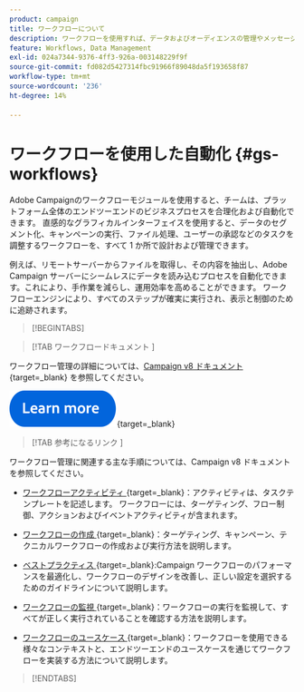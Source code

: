 ```yaml
---
product: campaign
title: ワークフローについて
description: ワークフローを使用すれば、データおよびオーディエンスの管理やメッセージの送信などのプロセスを自動化できます
feature: Workflows, Data Management
exl-id: 024a7344-9376-4ff3-926a-003148229f9f
source-git-commit: fd082d5427314fbc91966f89048da5f193658f87
workflow-type: tm+mt
source-wordcount: '236'
ht-degree: 14%

---
```


# ワークフローを使用した自動化 {#gs-workflows}

Adobe Campaignのワークフローモジュールを使用すると、チームは、プラットフォーム全体のエンドツーエンドのビジネスプロセスを合理化および自動化できます。 直感的なグラフィカルインターフェイスを使用すると、データのセグメント化、キャンペーンの実行、ファイル処理、ユーザーの承認などのタスクを調整するワークフローを、すべて 1 か所で設計および管理できます。

例えば、リモートサーバーからファイルを取得し、その内容を抽出し、Adobe Campaign サーバーにシームレスにデータを読み込むプロセスを自動化できます。これにより、手作業を減らし、運用効率を高めることができます。 ワークフローエンジンにより、すべてのステップが確実に実行され、表示と制御のために追跡されます。

>[!BEGINTABS]

>[!TAB  ワークフロードキュメント ]

ワークフロー管理の詳細については、[Campaign v8 ドキュメント ](https://experienceleague.adobe.com/docs/campaign/automation/workflows/introduction/about-workflows.html?lang=ja){target=_blank} を参照してください。


[![画像](../../assets/do-not-localize/learn-more-button.svg)](https://experienceleague.adobe.com/docs/campaign/automation/workflows/introduction/about-workflows.html?lang=ja){target=_blank}


>[!TAB  参考になるリンク ]

ワークフロー管理に関連する主な手順については、Campaign v8 ドキュメントを参照してください。

* [ ワークフローアクティビティ ](https://experienceleague.adobe.com/docs/campaign/automation/workflows/wf-activities/activities.html?lang=ja){target=_blank}：アクティビティは、タスクテンプレートを記述します。 ワークフローには、ターゲティング、フロー制御、アクションおよびイベントアクティビティが含まれます。

* [ ワークフローの作成 ](https://experienceleague.adobe.com/docs/campaign/automation/workflows/introduction/build-a-workflow.html?lang=ja){target=_blank}：ターゲティング、キャンペーン、テクニカルワークフローの作成および実行方法を説明します。

* [ ベストプラクティス ](https://experienceleague.adobe.com/docs/campaign/automation/workflows/introduction/workflow-best-practices.html?lang=ja){target=_blank}:Campaign ワークフローのパフォーマンスを最適化し、ワークフローのデザインを改善し、正しい設定を選択するためのガイドラインについて説明します。

* [ ワークフローの監視 ](https://experienceleague.adobe.com/docs/campaign/automation/workflows/monitoring-workflows/monitor-workflow-execution.html?lang=ja){target=_blank}：ワークフローの実行を監視して、すべてが正しく実行されていることを確認する方法を説明します。

* [ ワークフローのユースケース ](https://experienceleague.adobe.com/docs/campaign/automation/workflows/use-cases/workflow-use-cases.html?lang=ja){target=_blank}：ワークフローを使用できる様々なコンテキストと、エンドツーエンドのユースケースを通じてワークフローを実装する方法について説明します。


>[!ENDTABS]





<!--

Adobe Campaign uses workflows to:

* Carry out targeting campaigns. [Learn more](building-a-workflow.md#implementation-steps-)
* Build campaigns: for each campaign, the **[!UICONTROL Workflow]** tab lets you build the target and create the deliveries. [Learn more](building-a-workflow.md#campaign-workflows)
* Perform technical processes: cleanup, collecting tracking information or provisional calculations. [Learn more](building-a-workflow.md#technical-workflows)

A workflow can mean both a process definition (the workflow model, which is a representation of what is supposed to happen) and an instance of this process (a workflow instance, which is a representation of what is actually happening).

The workflow template describes the various tasks to be performed and how they are linked together. The task templates are called activities and are represented by icons. They are linked together by transitions.

![](assets/example1.png)

Each workflow contains:

* **[!UICONTROL Activities]**

  An activity describes a task template. The various activities available are represented on the diagram by icons. Each type has common properties and specific properties. For example, while all activities have a name and label, only the **[!UICONTROL Approval]** activity has an assignment.

  In a workflow diagram, a given activity can produce multiple tasks, in particular when there is a loop or recurrent (periodic) actions.

  All workflow activities are listed in [this section](about-activities.md), including use cases and samples.

* **[!UICONTROL Transitions]**

  Transitions enable you to link activities and to define their sequence. A transition links a source activity to a destination activity. There are several sorts of transitions, which depend on the source activity. Some transitions have additional parameters such as a duration, a condition or a filter.

  A transition which is not linked to a destination activity is colored orange and the arrow head is shown as a diamond.

  >[!NOTE]
  >
  >A workflow containing unterminated transitions can still be executed: a warning message will be generated and the workflow will pause once it reaches the transition but it will not generate an error. It is thus possible to start a workflow without it being finished and to add to it as you go along.

  For more information about how to build a workflow, refer to [this section](building-a-workflow.md).

* **[!UICONTROL Worktables]**

  The worktable contains all the information carried by the transition. Each workflow uses several worktables. The data conveyed in these tables can be accelerated and used throughout the workflow's life cycle, as long as it is not purged. Indeed, unneeded tables are purged each time the workflow is passivated, and possibly during the execution of the largest workflows to avoid overloading the server.

  Learn more on workflow data and tables in [this section](how-to-use-workflow-data.md).

## Key principles and best practices{#principles-workflows}

Refer to these sections to find guidance and best practices to automate processes with workflows:

* Learn more about workflow activities in [this page](how-to-use-workflow-data.md).
* Learn how to build a workflow in [this section](building-a-workflow.md).
* Discover how to use workflows to import data in Campaign in [this section](../../platform/using/import-export-workflows.md).
* Workflow best practices are detailed in [this page](workflow-best-practices.md).
* Find guidance about workflow execution in [this section](starting-a-workflow.md).
* Learn how to monitor workflows in [this page](monitoring-workflow-execution.md).
* Learn how to grant access to users to use workflows in [this page](managing-rights.md).

-->